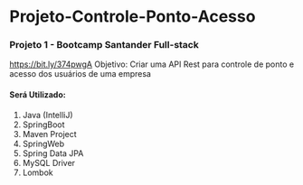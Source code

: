 # Projeto-Controle-Ponto-Acesso

### Projeto 1 - Bootcamp Santander Full-stack 
https://bit.ly/374pwgA
Objetivo: Criar uma API Rest para controle de ponto e acesso dos usuários de uma empresa 

#### Será Utilizado: 
1. Java (IntelliJ)
2. SpringBoot 
1. Maven Project  
2. SpringWeb
3. Spring Data JPA
4. MySQL Driver
5. Lombok
